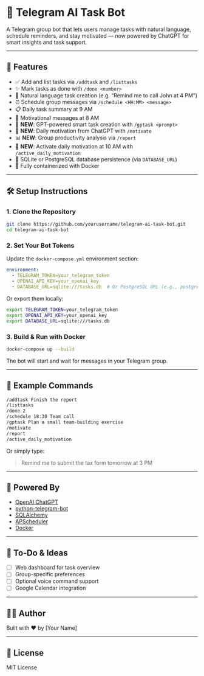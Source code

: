 # 🤖 Telegram AI Task Bot

A Telegram group bot that lets users manage tasks with natural language, schedule reminders, and stay motivated — now powered by ChatGPT for smart insights and task support.

---

## 🚀 Features

- ✅ Add and list tasks via `/addtask` and `/listtasks`
- ✨ Mark tasks as done with `/done <number>`
- 🧠 Natural language task creation (e.g. “Remind me to call John at 4 PM”)
- ⏰ Schedule group messages via `/schedule <HH:MM> <message>`
- 📋 Daily task summary at 9 AM
- 💬 Motivational messages at 8 AM
- 🤖 **NEW**: GPT-powered smart task creation with `/gptask <prompt>`
- 🌟 **NEW**: Daily motivation from ChatGPT with `/motivate`
- 📊 **NEW**: Group productivity analysis via `/report`
- 📝 **NEW**: Activate daily motivation at 10 AM with `/active_daily_motivation`
- 💾 SQLite or PostgreSQL database persistence (via `DATABASE_URL`)
- 🐳 Fully containerized with Docker

---

## 🛠️ Setup Instructions

### 1. Clone the Repository
```bash
git clone https://github.com/yourusername/telegram-ai-task-bot.git
cd telegram-ai-task-bot
```

### 2. Set Your Bot Tokens

Update the `docker-compose.yml` environment section:

```yaml
environment:
  - TELEGRAM_TOKEN=your_telegram_token
  - OPENAI_API_KEY=your_openai_key
  - DATABASE_URL=sqlite:///tasks.db  # Or PostgreSQL URL (e.g., postgres://user:password@host:port/dbname)
```

Or export them locally:

```bash
export TELEGRAM_TOKEN=your_telegram_token
export OPENAI_API_KEY=your_openai_key
export DATABASE_URL=sqlite:///tasks.db
```

### 3. Build & Run with Docker

```bash
docker-compose up --build
```

The bot will start and wait for messages in your Telegram group.

---

## 💬 Example Commands

```bash
/addtask Finish the report
/listtasks
/done 2
/schedule 18:30 Team call
/gptask Plan a small team-building exercise
/motivate
/report
/active_daily_motivation
```

Or simply type:

> Remind me to submit the tax form tomorrow at 3 PM

---

## 🧠 Powered By

- [OpenAI ChatGPT](https://platform.openai.com/)
- [python-telegram-bot](https://github.com/python-telegram-bot/python-telegram-bot)
- [SQLAlchemy](https://www.sqlalchemy.org/)
- [APScheduler](https://apscheduler.readthedocs.io/)
- [Docker](https://www.docker.com/)

---

## 🧪 To-Do & Ideas

- [ ] Web dashboard for task overview
- [ ] Group-specific preferences
- [ ] Optional voice command support
- [ ] Google Calendar integration

---

## 👨‍💻 Author

Built with ❤️ by [Your Name]

---

## 📜 License

MIT License